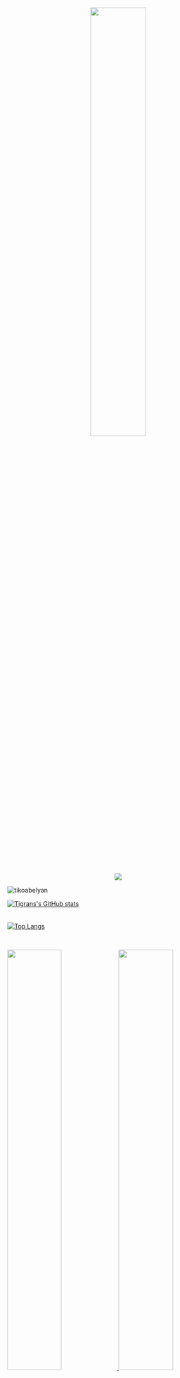 <h1 align="center">
  <img width="50%" src="https://media0.giphy.com/media/KzJkzjggfGN5Py6nkT/giphy.gif?cid=ecf05e47qjg85psbj19i4as0jyjettm8o58u5jnt90dh6rgr&rid=giphy.gif">
</h1>


<p align="center">
  <a href="https://github.com/DenverCoder1/readme-typing-svg"><img src="https://readme-typing-svg.herokuapp.com?lines=Hey,+my+name's+Tigran.;I+am+react-developer.;&center=true&width=500&height=50"></a>
</p>

<p align=left> <img src=https://komarev.com/ghpvc/?username=tikoabelyan alt=tikoabelyan /> </p>

[![Tigrans's GitHub stats](https://github-readme-stats.vercel.app/api?username=tikoabelyan&count_private=true&show_icons=true&theme=tokyonight)](https://github.com/anuraghazra/github-readme-stats)
</br>
</br>
</br>
[![Top Langs](https://github-readme-stats.vercel.app/api/top-langs/?username=tikoabelyan&layout=compact)](https://github.com/anuraghazra/github-readme-stats)
</br>

<br/>
<p align="left">
  <a href="https://dreadsec.me/">
    <img width="49.5%" src="https://github-readme-stats.vercel.app/api?username=tikoabelyan&show_icons=true&include_all_commits=true&theme=gruvbox&hide_border=true">	  
    <img width="49.5%" src="https://github-readme-streak-stats.herokuapp.com/?user=tikoabelyan&theme=gruvbox&hide_border=true">		  
  </a>
</p>
<br>

[![Tigran's Activity Graph](https://activity-graph.herokuapp.com/graph?username=tikoabelyan&custom_title=Tigran's%20Contribution%20Graph&theme=gruvbox&bg_color=282828&hide_border=true&line=d1a01f&point=c58545)](https://dreadsec.me)
<p align="center"><img src="https://profile-counter.glitch.me/{tikoabelyan}/count.svg"></p>

<div>
  <a href="https://www.linkedin.com/in/tiko-abelyan-4974b9142" target="_blank">
    <img src="https://cdn-icons-png.flaticon.com/512/174/174857.png" width="30px" height="30px">
  </a>
</div>
